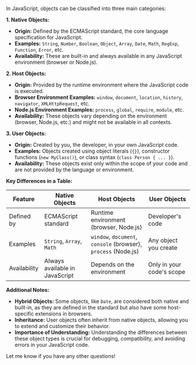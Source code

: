 In JavaScript, objects can be classified into three main categories:

**1. Native Objects:**

* **Origin:** Defined by the ECMAScript standard, the core language specification for JavaScript.
* **Examples:** `String`, `Number`, `Boolean`, `Object`, `Array`, `Date`, `Math`, `RegExp`, `Function`, `Error`, etc.
* **Availability:** These are built-in and always available in any JavaScript environment (browser or Node.js).

**2. Host Objects:**

* **Origin:** Provided by the runtime environment where the JavaScript code is executed.
* **Browser Environment Examples:** `window`, `document`, `location`, `history`, `navigator`, `XMLHttpRequest`, etc.
* **Node.js Environment Examples:** `process`, `global`, `require`, `module`, etc.
* **Availability:** These objects vary depending on the environment (browser, Node.js, etc.) and might not be available in all contexts.

**3. User Objects:**

* **Origin:** Created by you, the developer, in your own JavaScript code.
* **Examples:** Objects created using object literals (`{}`), constructor functions (`new MyClass()`), or class syntax (`class Person { ... }`).
* **Availability:** These objects exist only within the scope of your code and are not provided by the language or environment.

**Key Differences in a Table:**

| Feature        | Native Objects                   | Host Objects                                               | User Objects              |
|----------------|-----------------------------------|------------------------------------------------------------|--------------------------|
| Defined by     | ECMAScript standard               | Runtime environment (browser, Node.js)                    | Developer's code          |
| Examples       | `String`, `Array`, `Math`         | `window`, `document`, `console` (browser), `process` (Node.js) | Any object you create |
| Availability   | Always available in JavaScript    | Depends on the environment                                  | Only in your code's scope  |

**Additional Notes:**

* **Hybrid Objects:** Some objects, like `Date`, are considered both native and built-in, as they are defined in the standard but also have some host-specific extensions in browsers.
* **Inheritance:** User objects often inherit from native objects, allowing you to extend and customize their behavior.
* **Importance of Understanding:** Understanding the differences between these object types is crucial for debugging, compatibility, and avoiding errors in your JavaScript code.

Let me know if you have any other questions!
